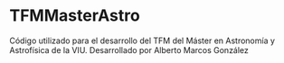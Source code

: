 # TFMMasterAstro
Código utilizado para el desarrollo del TFM del Máster en Astronomía y Astrofísica de la VIU.
Desarrollado por Alberto Marcos González
